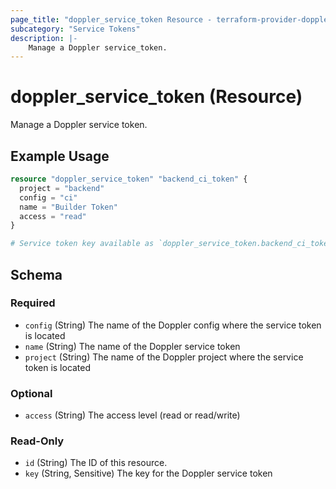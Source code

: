 ```yaml
---
page_title: "doppler_service_token Resource - terraform-provider-doppler"
subcategory: "Service Tokens"
description: |-
	Manage a Doppler service_token.
---
```


# doppler_service_token (Resource)

Manage a Doppler service token.

## Example Usage

```terraform
resource "doppler_service_token" "backend_ci_token" {
  project = "backend"
  config = "ci"
  name = "Builder Token"
  access = "read"
}

# Service token key available as `doppler_service_token.backend_ci_token.key`
```

<!-- schema generated by tfplugindocs -->
## Schema

### Required

- `config` (String) The name of the Doppler config where the service token is located
- `name` (String) The name of the Doppler service token
- `project` (String) The name of the Doppler project where the service token is located

### Optional

- `access` (String) The access level (read or read/write)

### Read-Only

- `id` (String) The ID of this resource.
- `key` (String, Sensitive) The key for the Doppler service token

